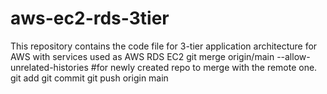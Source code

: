 # aws-ec2-rds-3tier
This repository contains the code file for 3-tier application architecture for AWS with services used as AWS RDS EC2
git merge origin/main --allow-unrelated-histories    #for newly created repo to merge with the remote one.
git add 
git commit
git push origin main 
